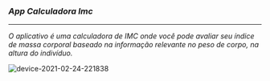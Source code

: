 ### _App Calculadora Imc_
---
*O aplicativo é uma calculadora de IMC onde você pode avaliar seu índice de massa corporal baseado na informação relevante no peso de corpo, na altura do indivíduo.*

![device-2021-02-24-221838](https://user-images.githubusercontent.com/72363971/109089576-406c4c80-76f0-11eb-8903-8348e5793e6f.png)
